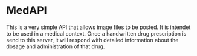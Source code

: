 # MedAPI
This is a very simple API that allows image files to be posted. It is intendet to be used in a medical context. Once a handwritten drug prescription is send to this server, it will respond with detailed information about the dosage and administration of that drug. 
